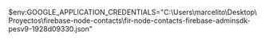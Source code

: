 $env:GOOGLE_APPLICATION_CREDENTIALS="C:\Users\marcelito\Desktop\Proyectos\firebase-node-contacts\fir-node-contacts-firebase-adminsdk-pesv9-1928d09330.json"